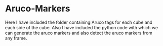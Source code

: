 # Aruco-Markers
Here I have included the folder containing Aruco tags for each cube and each side of the cube. Also I have included the python code with which we can generate the aruco markers and also detect the aruco markers from any frame.
